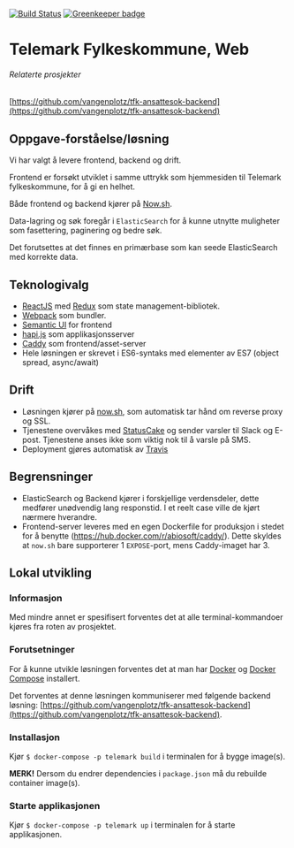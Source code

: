 [![Build Status](https://travis-ci.org/vangenplotz/tfk-ansattesok-frontend.svg?branch=master)](https://travis-ci.org/vangenplotz/tfk-ansattesok-frontend)
[![Greenkeeper badge](https://badges.greenkeeper.io/vangenplotz/tfk-ansattesok-frontend.svg)](https://greenkeeper.io/)

# Telemark Fylkeskommune, Web
###### Relaterte prosjekter
[https://github.com/vangenplotz/tfk-ansattesok-backend](https://github.com/vangenplotz/tfk-ansattesok-backend)


## Oppgave-forståelse/løsning
Vi har valgt å levere frontend, backend og drift.

Frontend er forsøkt utviklet i samme uttrykk som hjemmesiden til Telemark fylkeskommune, for å gi en helhet.

Både frontend og backend kjører på [Now.sh](https://now.sh). 

Data-lagring og søk foregår i `ElasticSearch` for å kunne utnytte muligheter som fasettering, paginering og bedre søk. 

Det forutsettes at det finnes en primærbase som kan seede ElasticSearch med korrekte data.


## Teknologivalg

* [ReactJS](https://facebook.github.io/react/) med [Redux](http://redux.js.org/) som state management-bibliotek.
* [Webpack](https://webpack.js.org/) som bundler.
* [Semantic UI](https://react.semantic-ui.com) for frontend
* [hapi.js](https://hapijs.com/) som applikasjonsserver
* [Caddy](https://caddyserver.com/) som frontend/asset-server
* Hele løsningen er skrevet i ES6-syntaks med elementer av ES7 (object spread, async/await)


## Drift

* Løsningen kjører på [now.sh](https://now.sh), som automatisk tar hånd om reverse proxy og SSL.
* Tjenestene overvåkes med [StatusCake](https://statuscake.com) og sender varsler til Slack og E-post. Tjenestene anses ikke som viktig nok til å varsle på SMS.
* Deployment gjøres automatisk av [Travis](https://travis-ci.org)



## Begrensninger
* ElasticSearch og Backend kjører i forskjellige verdensdeler, dette medfører unødvendig lang responstid. 
I et reelt case ville de kjørt nærmere hverandre.
* Frontend-server leveres med en egen Dockerfile for produksjon i stedet for å benytte (https://hub.docker.com/r/abiosoft/caddy/). Dette skyldes at `now.sh` bare supporterer 1 `EXPOSE`-port, mens Caddy-imaget har 3.

## Lokal utvikling

### Informasjon
Med mindre annet er spesifisert forventes det at alle terminal-kommandoer kjøres fra roten av prosjektet.

### Forutsetninger
For å kunne utvikle løsningen forventes det at man har [Docker](https://docker.com) og [Docker Compose](https://docs.docker.com/compose/) installert.

Det forventes at denne løsningen kommuniserer med følgende backend løsning: [https://github.com/vangenplotz/tfk-ansattesok-backend](https://github.com/vangenplotz/tfk-ansattesok-backend).

### Installasjon
Kjør `$ docker-compose -p telemark build` i terminalen for å bygge image(s).

**MERK!** Dersom du endrer dependencies i `package.json` må du rebuilde container image(s).

### Starte applikasjonen

Kjør `$ docker-compose -p telemark up` i terminalen for å starte applikasjonen.